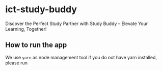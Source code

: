 # ict-study-buddy
Discover the Perfect Study Partner with Study Buddy – Elevate Your
            Learning, Together!

## How to run the app
We use `yarn` as node management tool
if you do not have yarn installed, please run